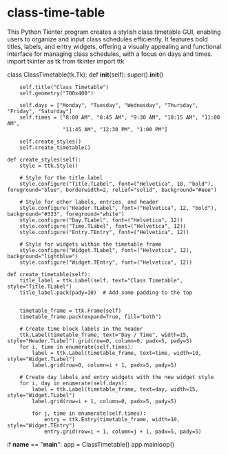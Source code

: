 # class-time-table
This Python Tkinter program creates a stylish class timetable GUI, enabling users to organize and input class schedules efficiently. It features bold titles, labels, and entry widgets, offering a visually appealing and functional interface for managing class schedules, with a focus on days and times.
import tkinter as tk
from tkinter import ttk

class ClassTimetable(tk.Tk):
    def __init__(self):
        super().__init__()

        self.title("Class Timetable")
        self.geometry("700x400")

        self.days = ["Monday", "Tuesday", "Wednesday", "Thursday", "Friday", "Saturday"]
        self.times = ["8:00 AM", "8:45 AM", "9:30 AM", "10:15 AM", "11:00 AM",
                      "11:45 AM", "12:30 PM", "1:00 PM"]

        self.create_styles()
        self.create_timetable()

    def create_styles(self):
        style = ttk.Style()
        
        # Style for the title label
        style.configure("Title.TLabel", font=("Helvetica", 18, "bold"), foreground="blue", borderwidth=2, relief="solid", background="#eee")

        # Style for other labels, entries, and header
        style.configure("Header.TLabel", font=("Helvetica", 12, "bold"), background="#333", foreground="white")
        style.configure("Day.TLabel", font=("Helvetica", 12))
        style.configure("Time.TLabel", font=("Helvetica", 12))
        style.configure("Entry.TEntry", font=("Helvetica", 12))
        
        # Style for widgets within the timetable frame
        style.configure("Widget.TLabel", font=("Helvetica", 12), background="lightblue")
        style.configure("Widget.TEntry", font=("Helvetica", 12))

    def create_timetable(self):
        title_label = ttk.Label(self, text="Class Timetable", style="Title.TLabel")
        title_label.pack(pady=10)  # Add some padding to the top
        

        timetable_frame = ttk.Frame(self)
        timetable_frame.pack(expand=True, fill="both")

        # Create time block labels in the header
        ttk.Label(timetable_frame, text="Day / Time", width=15, style="Header.TLabel").grid(row=0, column=0, padx=5, pady=5)
        for i, time in enumerate(self.times):
            label = ttk.Label(timetable_frame, text=time, width=10, style="Widget.TLabel")
            label.grid(row=0, column=i + 1, padx=5, pady=5)

        # Create day labels and entry widgets with the new widget style
        for i, day in enumerate(self.days):
            label = ttk.Label(timetable_frame, text=day, width=15, style="Widget.TLabel")
            label.grid(row=i + 1, column=0, padx=5, pady=5)

            for j, time in enumerate(self.times):
                entry = ttk.Entry(timetable_frame, width=10, style="Widget.TEntry")
                entry.grid(row=i + 1, column=j + 1, padx=5, pady=5)

if __name__ == "__main__":
    app = ClassTimetable()
    app.mainloop()

